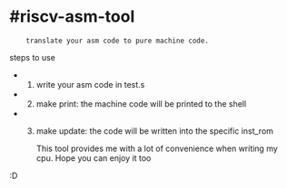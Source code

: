 # #riscv-asm-tool
        translate your asm code to pure machine code. 
steps to use
- 1. write your asm code in test.s
- 2. make print: the machine code will be printed to the shell
- 3. make update: the code will be written into the specific inst_rom

        This tool provides me with a lot of convenience when writing my cpu. Hope you can enjoy it too


:D
